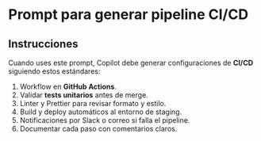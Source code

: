 # Prompt para generar pipeline CI/CD

## Instrucciones
Cuando uses este prompt, Copilot debe generar configuraciones de **CI/CD** siguiendo estos estándares:

1. Workflow en **GitHub Actions**.
2. Validar **tests unitarios** antes de merge.
3. Linter y Prettier para revisar formato y estilo.
4. Build y deploy automáticos al entorno de staging.
5. Notificaciones por Slack o correo si falla el pipeline.
6. Documentar cada paso con comentarios claros.

